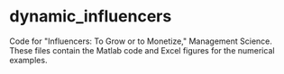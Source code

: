 # dynamic_influencers
Code for "Influencers: To Grow or to Monetize," Management Science.
These files contain the Matlab code and Excel figures for the numerical examples.
